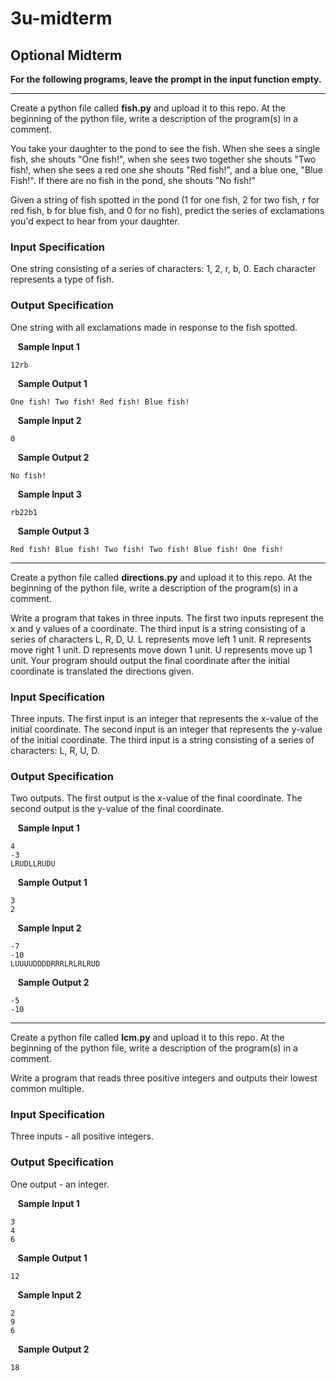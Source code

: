 # 3u-midterm

Optional Midterm
---

**For the following programs, leave the prompt in the input function empty.**

---
Create a python file called **fish.py** and upload it to this repo. At the beginning of the python file, write a description of the program(s) in a comment. 

You take your daughter to the pond to see the fish. When she sees a single fish, she shouts "One fish!", when she sees two together she shouts "Two fish!, when she sees a red one she shouts "Red fish!", and a blue one, "Blue Fish!". If there are no fish in the pond, she shouts "No fish!"

Given a string of fish spotted in the pond (1 for one fish, 2 for two fish, r for red fish, b for blue fish, and 0 for no fish), predict the series of exclamations you'd expect to hear from your daughter.

### Input Specification

One string consisting of a series of characters: 1, 2, r, b, 0. Each character represents a type of fish.

### Output Specification

One string with all exclamations made in response to the fish spotted.

&nbsp;&nbsp; **Sample Input 1**

    12rb

&nbsp;&nbsp; **Sample Output 1**

    One fish! Two fish! Red fish! Blue fish!

&nbsp;&nbsp; **Sample Input 2**

    0

&nbsp;&nbsp; **Sample Output 2**

    No fish!

&nbsp;&nbsp; **Sample Input 3**

    rb22b1

&nbsp;&nbsp; **Sample Output 3**

    Red fish! Blue fish! Two fish! Two fish! Blue fish! One fish!
    
---

Create a python file called **directions.py** and upload it to this repo. At the beginning of the python file, write a description of the program(s) in a comment. 

Write a program that takes in three inputs. The first two inputs represent the x and y values of a coordinate. The third input is a string consisting of a series of characters L, R, D, U. L represents move left 1 unit. R represents move right 1 unit. D represents move down 1 unit. U represents move up 1 unit. Your program should output the final coordinate after the initial coordinate is translated the directions given.

### Input Specification

Three inputs. The first input is an integer that represents the x-value of the initial coordinate. The second input is an integer that represents the y-value of the initial coordinate. The third input is a string consisting of a series of characters: L, R, U, D. 

### Output Specification

Two outputs. The first output is the x-value of the final coordinate. The second output is the y-value of the final coordinate.

&nbsp;&nbsp; **Sample Input 1**

    4
    -3
    LRUDLLRUDU

&nbsp;&nbsp; **Sample Output 1**

    3
    2

&nbsp;&nbsp; **Sample Input 2**

    -7
    -10
    LUUUUDDDDRRRLRLRLRUD
    
&nbsp;&nbsp; **Sample Output 2**

    -5
    -10
    
---

Create a python file called **lcm.py** and upload it to this repo. At the beginning of the python file, write a description of the program(s) in a comment. 

Write a program that reads three positive integers and outputs their lowest common multiple.

### Input Specification

Three inputs - all positive integers.

### Output Specification

One output - an integer.

&nbsp;&nbsp; **Sample Input 1**

    3
    4
    6

&nbsp;&nbsp; **Sample Output 1**

    12

&nbsp;&nbsp; **Sample Input 2**

    2
    9
    6

&nbsp;&nbsp; **Sample Output 2**

    18
    

